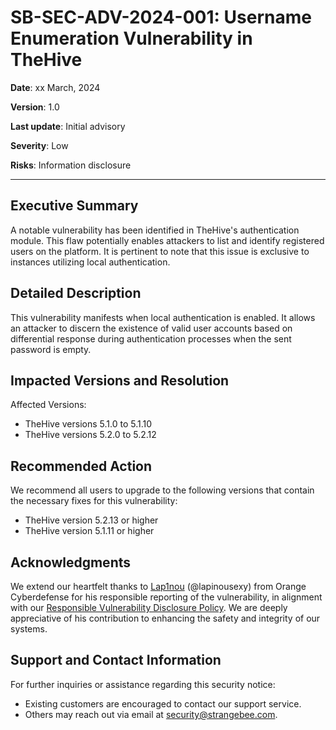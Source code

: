 # SB-SEC-ADV-2024-001: Username Enumeration Vulnerability in TheHive

**Date**: xx March, 2024

**Version**: 1.0

**Last update**: Initial advisory

**Severity**: Low

**Risks**: Information disclosure

---

## Executive Summary

A notable vulnerability has been identified in TheHive's authentication module. This flaw potentially enables attackers to list and identify registered users on the platform. It is pertinent to note that this issue is exclusive to instances utilizing local authentication.

## Detailed Description

This vulnerability manifests when local authentication is enabled. It allows an attacker to discern the existence of valid user accounts based on differential response during authentication processes when the sent password is empty.

## Impacted Versions and Resolution

Affected Versions:
* TheHive versions 5.1.0 to 5.1.10
* TheHive versions 5.2.0 to 5.2.12

## Recommended Action

We recommend all users to upgrade to the following versions that contain the necessary fixes for this vulnerability:
* TheHive version 5.2.13 or higher
* TheHive version 5.1.11 or higher

## Acknowledgments

We extend our heartfelt thanks to [Lap1nou](https://github.com/lap1nou) (@lapinousexy) from Orange Cyberdefense for his responsible reporting of the vulnerability, in alignment with our [Responsible Vulnerability Disclosure Policy](https://github.com/StrangeBeeCorp/Security/blob/main/Policies/Vulnerability%20Disclosure%20policy.md). We are deeply appreciative of his contribution to enhancing the safety and integrity of our systems.

## Support and Contact Information

For further inquiries or assistance regarding this security notice:
* Existing customers are encouraged to contact our support service.
* Others may reach out via email at security@strangebee.com.
